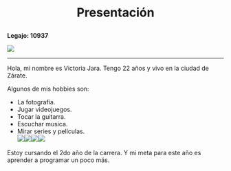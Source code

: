 # <p align="center">Presentación
**Legajo: 10937**

![](https://66.media.tumblr.com/5ac94956d9e9a073e4b9fa2a9b49d8f5/d4322ebc082dea87-da/s250x400/6a173c86c6d3c762bc4f44d145ee42c15847da16.jpg)
___
Hola, mi nombre es Victoria Jara. Tengo 22 años y vivo en la ciudad de Zárate. <br/>

Algunos de mis hobbies son: <br/>
- La fotografía.
- Jugar videojuegos.
- Tocar la guitarra.
- Escuchar musica.
- Mirar series y películas.<br/>
![](https://66.media.tumblr.com/85d6241c52fc7a63bd865247aa3f1926/a44ed2548587c1a1-33/s250x400/6da9e48e86d3c296128aba1a497e64189861026e.jpg)![](https://66.media.tumblr.com/2c96abe1ca23837d6a1639315c65e1aa/2b9aef84c82208e1-85/s250x400/f8ff0c1f41fe85c2d28894b167b9114e86f2dcd7.jpg)![](https://66.media.tumblr.com/15e956ee278f4c1689768f8b4783a970/589c86c7620bb689-94/s250x400/36712f2de5da0c0896314382c7e717be2bb36a34.jpg)![](https://66.media.tumblr.com/4e100c6e4437f9c62e446a5b43f4feb7/589c86c7620bb689-e8/s250x400/1cefd8416b37cd394d07026e04120ce87b576772.jpg) <br/>

Estoy cursando el 2do año de la carrera. Y mi meta para este año es aprender a programar un poco más. <br> 

